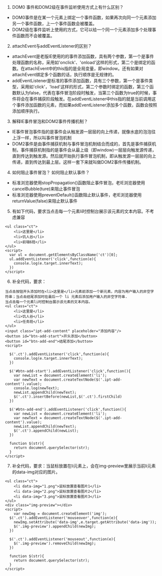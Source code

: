1. DOM0 事件和DOM2级在事件监听使用方式上有什么区别？
  - DOM0事件是在某一个元素上绑定一个事件函数，如果再次向同一个元素添加另一个事件函数，上一个事件函数会被覆盖。
  - DOM2级在事件监听上使用的方式，它可以给一个同一个元素添加多个处理事件函数而不会被覆盖。
2. attachEvent与addEventListener的区别？
  - attachEvent是老版IE使用的的事件添加函数，具有两个参数，第一个是事件处理函数的名称，采用如'onclick'、'onload'这样的形式，第二个是绑定的函数。在attachEvent中的this指的是全局变量，即window。还有如果对attachEvent绑定多个函数的话，执行顺序是无规律的。
  - addEventListener是标准的事件添加函数，具有三个参数，第一个是事件类型，采用如'click'，'load'这样的形式，第二个参数时绑定的函数，第三个函数默认为false，代表在事件冒泡阶段时触发，当第三个函数为true的时候，事件将会在事件捕获阶段触发。在addEventListener中this指的就是当前调用这个事件添加函数的元素，而如果addEventListener添加多个函数，函数会按照添加顺序执行。
3. 解释IE事件冒泡和DOM2事件传播机制？
  - IE事件冒泡事件指的是事件会从触发源一层层的向上传递，就像水底的泡泡往上浮一样，所以叫事件冒泡机制
  - DOM2事件是由事件捕获机制与事件冒泡机制结合而成的，首先是事件捕获机制，事件捕获机制指的是事件会从最上级（即window)一层层向触发源传递，直到传达到触发源。然后就开始执行事件冒泡机制，即从触发源一层层的向上传递，直到传达到最上层。这样一套下来就叫做DOM2事件传播机制。
4. 如何阻止事件冒泡？ 如何阻止默认事件？
  - 标准浏览器使用stopPropagation()函数阻止事件冒泡，老IE浏览器使用cancelBubble(ture)来阻止事件冒泡
  - 标准浏览器使用preventDefault()函数阻止默认事件，老IE浏览器使用returnValue(false)来阻止默认事件
5. 有如下代码，要求当点击每一个元素li时控制台展示该元素的文本内容。不考虑兼容
```
<ul class="ct">
    <li>这里是</li>
    <li>饥人谷</li>
    <li>前端6班</li>
</ul>
<script>
  var ul = document.getElementsByClassName('ct')[0];
  ul.addEventListener('click',function(e){
    console.log(e.target.innerText);
  })
</script>
```

6. 补全代码，要求：
```
当点击按钮开头添加时在<li>这里是</li>元素前添加一个新元素，内容为用户输入的非空字符串；当点击结尾添加时在最后一个 li 元素后添加用户输入的非空字符串.
当点击每一个元素li时控制台展示该元素的文本内容。
<ul class="ct">
    <li>这里是</li>
    <li>饥人谷</li>
    <li>任务班</li>
</ul>
<input class="ipt-add-content" placeholder="添加内容"/>
<button id="btn-add-start">开头添加</button>
<button id="btn-add-end">结尾添加</button>
<script>

  $('.ct').addEventListener('click',function(e){
    console.log(e.target.innerText);
  })

  $('#btn-add-start').addEventListener('click',function(){
    var newList = document.createElement('li');
    var newText = document.createTextNode($('.ipt-add-content').value);
    console.log(newText);
    newList.appendChild(newText);
    $('.ct').insertBefore(newList,$('.ct').firstChild)
  })

  $('#btn-add-end').addEventListener('click',function(){
    var newList = document.createElement('li');
    var newText = document.createTextNode($('.ipt-add-content').value);
    newList.appendChild(newText);
    $('.ct').appendChild(newList);  
  })

  function $(str){
    return document.querySelector(str);
  }
</script>
```

7. 补全代码，要求：当鼠标放置在li元素上，会在img-preview里展示当前li元素的data-img对应的图片。
```
<ul class="ct">
    <li data-img="1.png">鼠标放置查看图片1</li>
    <li data-img="2.png">鼠标放置查看图片2</li>
    <li data-img="3.png">鼠标放置查看图片3</li>
</ul>
<div class="img-preview"></div>
<script>
    var newImg = document.createElement('img');
  $('.ct').addEventListener('mouseover',function(e){
    newImg.setAttribute('data-img',e.target.getAttribute('data-img'));
    $('.img-preview').appendChild(newImg);
  })

  $('.ct').addEventListener('mouseout',function(e){
    $('.img-preview').removeChild(newImg);
  })

  function $(str){
    return document.querySelector(str);
  }
</script>
```